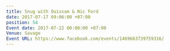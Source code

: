```yaml
---
title: Snug with Ouissam & Nic Ford
date: 2017-07-17 09:06:00 +07:00
position: 54
Event date: 2017-07-22 00:00:00 +07:00
Venue: Savage
Event URL: https://www.facebook.com/events/1469663739759316/
---
```


